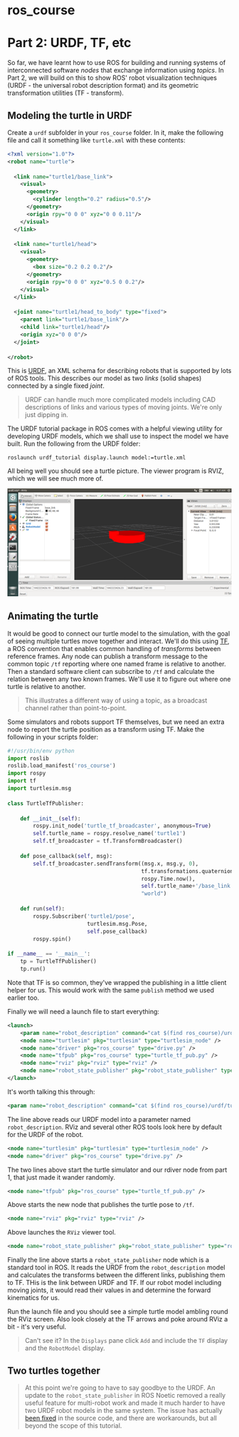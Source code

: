 # ros_course
# Part 2: URDF, TF, etc

So far, we have learnt how to use ROS for building and running systems of interconnected software _nodes_ that exchange information using _topics_.  In Part 2, we will build on this to show ROS' robot visualization techniques (URDF - the universal robot description format) and its geometric transformation utilities (TF - transform).

## Modeling the turtle in URDF

Create a `urdf` subfolder in your `ros_course` folder.  In it, make the following file and call it something like `turtle.xml` with these contents:
```xml
<?xml version="1.0"?>
<robot name="turtle">

  <link name="turtle1/base_link">
    <visual>
      <geometry>
        <cylinder length="0.2" radius="0.5"/>
      </geometry>
      <origin rpy="0 0 0" xyz="0 0 0.11"/>
    </visual>
  </link>

  <link name="turtle1/head">
    <visual>
      <geometry>
        <box size="0.2 0.2 0.2"/>
      </geometry>
      <origin rpy="0 0 0" xyz="0.5 0 0.2"/>
    </visual>
  </link>

  <joint name="turtle1/head_to_body" type="fixed">
    <parent link="turtle1/base_link"/>
    <child link="turtle1/head"/>
    <origin xyz="0 0 0"/>
  </joint>

</robot>
```
This is [URDF](http://wiki.ros.org/urdf), an XML schema for describing robots that is supported by lots of ROS tools.  This describes our model as two _links_ (solid shapes) connected by a single fixed _joint_.

> URDF can handle much more complicated models including CAD descriptions of links and various types of moving joints.  We're only just dipping in.

The URDF tutorial package in ROS comes with a helpful viewing utility for developing URDF models, which we shall use to inspect the model we have built.  Run the following from the URDF folder:
```
roslaunch urdf_tutorial display.launch model:=turtle.xml 
```
All being well you should see a turtle picture.  The viewer program is RVIZ, which we will see much more of.

![URDF model of a turtle robot](turtle_urdf.png)

## Animating the turtle

It would be good to connect our turtle model to the simulation, with the goal of seeing multiple turtles move together and interact.  We'll do this using [TF](http://wiki.ros.org/tf), a ROS convention that enables common handling of _transforms_ between reference frames.  Any node can publish a transform message to the common topic `/tf` reporting where one named frame is relative to another.  Then a standard software client can subscribe to `/tf` and calculate the relation between any two known frames.  We'll use it to figure out where one turtle is relative to another.

> This illustrates a different way of using a topic, as a broadcast channel rather than point-to-point.

Some simulators and robots support TF themselves, but we need an extra node to report the turtle position as a transform using TF.  Make the following in your scripts folder:
```python
#!/usr/bin/env python  
import roslib
roslib.load_manifest('ros_course')
import rospy
import tf
import turtlesim.msg

class TurtleTfPublisher:

    def __init__(self):
        rospy.init_node('turtle_tf_broadcaster', anonymous=True)
        self.turtle_name = rospy.resolve_name('turtle1')
        self.tf_broadcaster = tf.TransformBroadcaster()
    
    def pose_callback(self, msg):
        self.tf_broadcaster.sendTransform((msg.x, msg.y, 0),
                                          tf.transformations.quaternion_from_euler(0, 0, msg.theta),
                                          rospy.Time.now(),
                                          self.turtle_name+'/base_link',
                                          "world")

    def run(self):
        rospy.Subscriber('turtle1/pose',
                         turtlesim.msg.Pose,
                         self.pose_callback)
        rospy.spin()

if __name__ == '__main__':
    tp = TurtleTfPublisher()
    tp.run()
```
Note that TF is so common, they've wrapped the publishing in a little client helper for us.  This would work with the same `publish` method we used earlier too.

Finally we will need a launch file to start everything:
```xml
<launch>
    <param name="robot_description" command="cat $(find ros_course)/urdf/turtle.xml" />
    <node name="turtlesim" pkg="turtlesim" type="turtlesim_node" />
    <node name="driver" pkg="ros_course" type="drive.py" />
    <node name="tfpub" pkg="ros_course" type="turtle_tf_pub.py" />
    <node name="rviz" pkg="rviz" type="rviz" />
    <node name="robot_state_publisher" pkg="robot_state_publisher" type="robot_state_publisher"/>
</launch>
```
It's worth talking this through:
```xml
<param name="robot_description" command="cat $(find ros_course)/urdf/turtle.xml" />
```
The line above reads our URDF model into a parameter named `robot_description`.  RViz and several other ROS tools look here by default for the URDF of the robot.
```xml
<node name="turtlesim" pkg="turtlesim" type="turtlesim_node" />
<node name="driver" pkg="ros_course" type="drive.py" />
```
The two lines above start the turtle simulator and our rdiver node from part 1, that just made it wander randomly.
```xml
<node name="tfpub" pkg="ros_course" type="turtle_tf_pub.py" />
```
Above starts the new node that publishes the turtle pose to `/tf`.
```xml
<node name="rviz" pkg="rviz" type="rviz" />
```
Above launches the `RViz` viewer tool.
```xml
<node name="robot_state_publisher" pkg="robot_state_publisher" type="robot_state_publisher"/>
```
Finally the line above starts a `robot_state_publisher` node which is a standard tool in ROS.  It reads the URDF from the `robot_description` model and calculates the transforms between the different links, publishing them to TF.  THis is the link between URDF and TF.  If our robot model including moving joints, it would read their values in and determine the forward kinematics for us. 

Run the launch file and you should see a simple turtle model ambling round the RViz screen.  Also look closely at the TF arrows and poke around RViz a bit - it's very useful.

> Can't see it?  In the `Displays` pane click `Add` and include the `TF` display and the `RobotModel` display.

## Two turtles together

> At this point we're going to have to say goodbye to the URDF.  An update to the `robot_state_publisher` in ROS Noetic removed a really useful feature for multi-robot work and made it much harder to have two URDF robot models in the same system.  The issue has actually [been fixed](https://github.com/ros/robot_state_publisher/pull/169) in the source code, and there are workarounds, but all beyond the scope of this tutorial.

